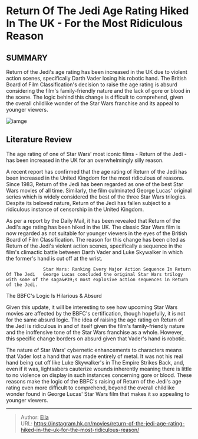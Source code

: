 # Return Of The Jedi Age Rating Hiked In The UK - For the Most Ridiculous Reason


## SUMMARY 



  Return of the Jedi&#39;s age rating has been increased in the UK due to violent action scenes, specifically Darth Vader losing his robotic hand.   The British Board of Film Classification&#39;s decision to raise the age rating is absurd considering the film&#39;s family-friendly nature and the lack of gore or blood in the scene.   The logic behind this change is difficult to comprehend, given the overall childlike wonder of the Star Wars franchise and its appeal to younger viewers.  

![iamge](https://static1.srcdn.com/wordpress/wp-content/uploads/2024/01/return-of-the-jedi-40th-anniversary-poster-darth-vader.jpg)

## Literature Review

The age rating of one of Star Wars’ most iconic films - Return of the Jedi - has been increased in the UK for an overwhelmingly silly reason.




A recent report has confirmed that the age rating of Return of the Jedi has been increased in the United Kingdom for the most ridiculous of reasons. Since 1983, Return of the Jedi has been regarded as one of the best Star Wars movies of all time. Similarly, the film culminated George Lucas&#39; original series which is widely considered the best of the three Star Wars trilogies. Despite its beloved nature, Return of the Jedi has fallen subject to a ridiculous instance of censorship in the United Kingdom.




As per a report by the Daily Mail, it has been revealed that Return of the Jedi&#39;s age rating has been hiked in the UK. The classic Star Wars film is now regarded as not suitable for younger viewers in the eyes of the British Board of Film Classification. The reason for this change has been cited as Return of the Jedi&#39;s violent action scenes, specifically a sequence in the film&#39;s climactic battle between Darth Vader and Luke Skywalker in which the former&#39;s hand is cut off at the wrist.

                  Star Wars: Ranking Every Major Action Sequence In Return Of The Jedi   George Lucas concluded the original Star Wars trilogy with some of the saga&#39;s most explosive action sequences in Return of the Jedi.   


 The BBFC&#39;s Logic Is Hilarious &amp; Absurd 
          

Given this update, it will be interesting to see how upcoming Star Wars movies are affected by the BBFC&#39;s certification, though hopefully, it is not for the same absurd logic. The idea of raising the age rating on Return of the Jedi is ridiculous in and of itself given the film&#39;s family-friendly nature and the inoffensive tone of the Star Wars franchise as a whole. However, this specific change borders on absurd given that Vader&#39;s hand is robotic.




The nature of Star Wars&#39; cybernetic enhancements to characters means that Vader lost a hand that was made entirely of metal. It was not his real hand being cut off like Luke Skywalker&#39;s in The Empire Strikes Back, and, even if it was, lightsabers cauterize wounds inherently meaning there is little to no violence on display in such instances concerning gore or blood. These reasons make the logic of the BBFC&#39;s raising of Return of the Jedi&#39;s age rating even more difficult to comprehend, beyond the overall childlike wonder found in George Lucas&#39; Star Wars film that makes it so appealing to younger viewers.



---

> Author: [Ella](https://instagram.hk.cn/)  
> URL: https://instagram.hk.cn/movies/return-of-the-jedi-age-rating-hiked-in-the-uk-for-the-most-ridiculous-reason/  


